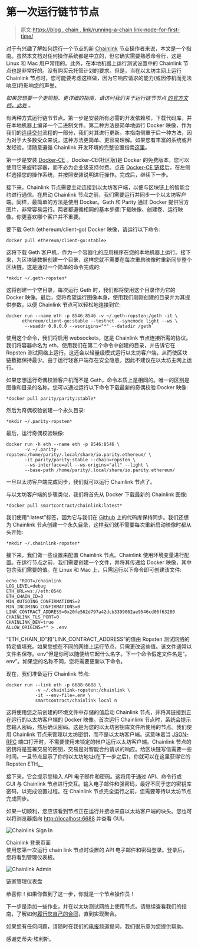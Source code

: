 # 第一次运行链节节点

> 原文:[https://blog . chain . link/running-a-chain link-node-for-first-time/](https://blog.chain.link/running-a-chainlink-node-for-the-first-time/)

对于有兴趣了解如何运行一个节点的新 [Chainlink](https://chain.link/) 节点操作者来说，本文是一个指南。虽然本文档对任何操作系统都是中立的，但它确实需要熟悉命令行，这是 Linux 和 Mac 用户常用的。此外，在本地机器上运行测试设置中的 Chainlink 节点也是非常好的。没有购买云托管计划的要求。但是，当在以太坊主网上运行 Chainlink 节点时，您可能要考虑这样做，因为它响应请求的能力(或因停机而无法响应)将影响您的声誉。

*如果您想要一个更简短、更详细的指南，请访问我们关于运行链节节点* [*的官方文档，此处*](https://docs.chain.link/docs/running-a-chainlink-node) *。*

有两种方式运行链节节点。第一步是安装所有必需的开发依赖项，下载代码库，并在本地机器上编译一个二进制文件。第二种方法是简单地运行 Docker 映像，作为我们的[连续交付](https://continuousdelivery.com/)流程的一部分，我们对其进行更新。本指南侧重于后一种方法，因为对于大多数受众来说，这种方法更简单、更容易理解。如果您有丰富的系统或开发经验，请随意遵循 Chainlink 开发环境的完整设置指南[这里](https://github.com/smartcontractkit/chainlink/wiki/Development-Setup-Guide)。

第一步是安装 [Docker-CE](https://docs.docker.com/install/) 。Docker-CE(社区版)是 Docker 的免费版本，您可以使用它来旋转容器，而不必为企业级支持付费。点击 [Docker-CE 链接](https://docs.docker.com/install/)后，在左侧栏选择您的操作系统，并按照安装说明进行操作。完成后，继续下一步。

接下来，Chainlink 节点需要主动连接到以太坊客户端，以便与区块链上的智能合约进行通信。在启动 Chainlink 节点之前，我们需要运行并同步一个以太坊客户端。同样，最简单的方法是使用 Docker。Geth 和 Parity 通过 Docker 提供官方图片，非常容易运行。两者都遵循相同的基本步骤:下载映像、创建卷、运行映像。你更喜欢哪个客户并不重要。

要下载 Geth (ethereum/client-go) Docker 映像，请运行以下命令:

```
docker pull ethereum/client-go:stable>
```

这将下载 Geth 客户机，作为一个容器化的应用程序在您的本地机器上运行。接下来，为区块链数据创建一个目录，这样您就不需要在每次重启映像时重新同步整个区块链。这是通过一个简单的命令完成的:

```
*mkdir ~/.geth-ropsten*
```

这将创建一个空目录，每次运行 Geth 时，我们都将使用这个目录作为它的 Docker 映像。最后，您将希望运行图像本身，使用我们刚刚创建的目录并为其提供参数，以便 Chainlink 节点可以轻松地连接到它:

```
docker run --name eth -p 8546:8546 -v ~/.geth-ropsten:/geth -it \
      ethereum/client-go:stable --testnet --syncmode light --ws \
       --wsaddr 0.0.0.0 --wsorigins="*" --datadir /geth`
```

使用这个命令，我们将启用 websockets，这是 Chainlink 节点连接所需的协议。我们将容器命名为 eth，使用我们在第二个命令中创建的目录，并告诉它在 Ropsten 测试网络上运行。这还会以轻量级模式运行以太坊客户端，从而使区块链数据保持最少。由于运行轻客户端存在安全隐患，因此不建议在以太坊主网上运行。

如果您想运行奇偶校验客户机而不是 Geth，命令本质上是相同的。唯一的区别是图像和目录的名称。您可以通过运行以下命令下载最新的奇偶校验 Docker 映像:

```
*docker pull parity/parity:stable*
```

然后为奇偶校验创建一个永久目录:

```
*mkdir ~/.parity-ropsten*
```

最后，运行奇偶校验映像:

```
docker run -h eth --name eth -p 8546:8546 \
       -v ~/.parity-
ropsten:/home/parity/.local/share/io.parity.ethereum/ \
       -it parity/parity:stable --chain=ropsten \
       --ws-interface=all --ws-origins="all" --light \
       --base-path /home/parity/.local/share/io.parity.ethereum/
```

一旦以太坊客户端完成同步，我们就可以运行 Chainlink 节点了。

与以太坊客户端的步骤类似，我们将首先从 Docker 下载最新的 Chainlink 图像:

```
*docker pull smartcontract/chainlink:latest*
```

我们使用“:latest”标签，因为它与我们在 [Github](https://github.com/smartcontractkit/chainlink) 上的代码库保持同步。我们还想为 Chainlink 节点创建一个永久目录，这样我们就不需要每次重新启动映像时都从头开始:

```
*mkdir ~/.chainlink-ropsten*
```

接下来，我们做一些设置来配置 Chainlink 节点。Chainlink 使用环境变量进行配置。在运行节点之前，我们需要创建一个文件，并将其传递给 Docker 映像，其中包含我们需要的值。在 Linux 和 Mac 上，只需运行以下命令即可创建该文件:

```
echo "ROOT=/chainlink
LOG_LEVEL=debug
ETH_URL=ws://eth:8546
ETH_CHAIN_ID=3
MIN_OUTGOING_CONFIRMATIONS=2
MIN_INCOMING_CONFIRMATIONS=0
LINK_CONTRACT_ADDRESS=0x20fe562d797a42dcb3399062ae9546cd06f63280
CHAINLINK_TLS_PORT=0
CHAINLINK_DEV=true
ALLOW_ORIGINS=*" > .env
```

“ETH_CHAIN_ID”和“LINK_CONTRACT_ADDRESS”的值由 Ropsten 测试网络的特定值填充。如果您想在不同的网络上运行节点，只需更改这些值。该文件通常以文件名保存。env”但是你可以随便给它起什么名字。下一个命令假定文件名是"。env”。如果您的名称不同，您将需要更新以下命令。

现在，我们准备运行 Chainlink 节点:

```
docker run --link eth -p 6688:6688 \
           -v ~/.chainlink-ropsten:/chainlink \
           -it --env-file=.env \
           smartcontract/chainlink local n
```

这将使用您之前创建的环境文件中存储的值启动 Chainlink 节点，并将其链接到正在运行的以太坊客户端的 Docker 映像。首次运行 Chainlink 节点时，系统会提示您输入密码，然后确认密码。这是为您的以太坊密钥库文件所使用的节点。我们使用 Chainlink 节点来管理以太坊密钥，而不是以太坊客户端。这意味着当 [JSON-RPC](https://github.com/ethereum/wiki/wiki/JSON-RPC) 端口打开时，不需要使用未锁定的帐户运行以太坊客户端。Chainlink 节点的密钥将是签署交易的密钥，交易是对智能合约请求的响应。给区块链写信需要一些时间。一旦节点显示了你的以太坊地址(在下一步之后)，你就可以在这里获得它的 Ropsten ETH[。](https://faucet.ropsten.be/)

接下来，它会提示您输入 API 电子邮件和密码。这将用于通过 API、命令行或 GUI 与 Chainlink 节点进行交互。输入电子邮件和强密码，最好不同于您的密钥库密码，以完成设置过程。在 Chainlink 节点完全运行之前，您需要等待以太坊节点完成同步。

如果一切顺利，您应该看到节点正在运行并接收来自以太坊客户端的块头。您也可以将浏览器指向 [http://localhost:6688](http://localhost:6688/) 并查看 GUI。



![Chainlink Sign In](../Images/e273db09c0627a41182b9e4091fc2ade.png)

<figcaption id="caption-attachment-676" class="wp-caption-text">Chainlink 登录页面</figcaption>



<figcaption>使用您第一次运行 chain link 节点时设置的 API 电子邮件和密码登录。登录后，您将看到管理仪表板。</figcaption>





![Chainlink Admin](../Images/43e5958011169079d4d02e554d140236.png)

<figcaption id="caption-attachment-675" class="wp-caption-text">链家管理仪表盘</figcaption>





恭喜你！如果你做到了这一步，你就是一个节点操作员！

下一步是添加一些作业，并在以太坊测试网络上使用节点。请继续查看我们的指南，了解如何[履行您自己的合同](https://docs.chain.link/docs/fulfilling-requests)，直到实现聚合。

如果您有任何问题，请随时在我们的[电报](https://t.me/chainlinkofficial)频道提问，我们很乐意为您提供帮助。

感谢史蒂夫·埃利斯。